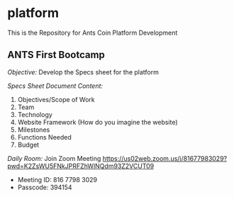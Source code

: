 # platform
This is the Repository for Ants Coin Platform Development

## ANTS First Bootcamp
*Objective:*
Develop the Specs sheet for the platform

*Specs Sheet Document Content:*
1. Objectives/Scope of Work
2. Team
3. Technology
4. Website Framework (How do you imagine the website)
5. Milestones
6. Functions Needed
7. Budget

*Daily Room:*
Join Zoom Meeting
https://us02web.zoom.us/j/81677983029?pwd=K2ZsWU5FNkJPRFZhWlNQdm93Z2VCUT09

- Meeting ID: 816 7798 3029
- Passcode: 394154
